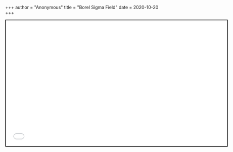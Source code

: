 +++
 author = "Anonymous"
 title = "Borel Sigma Field"
 date = 2020-10-20
+++


 
 <iframe seamless src="/obsidian_port/nodes/Borel_Sigma_Field.html" style="width:700px; height:400px; border: 2px solid black"></iframe>